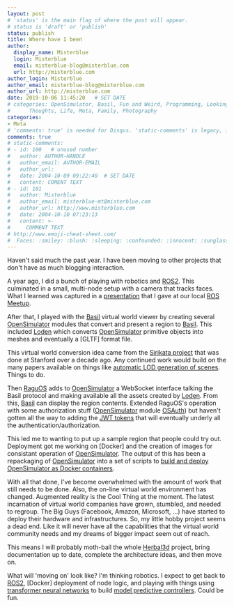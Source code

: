 ```yaml
---
layout: post
# 'status' is the main flag of where the post will appear.
# status is 'draft' or 'publish'
status: publish
title: Where have I been
author:
  display_name: Misterblue
  login: Misterblue
  email: misterblue-blog@misterblue.com
  url: http://misterblue.com
author_login: Misterblue
author_email: misterblue-blog@misterblue.com
author_url: http://misterblue.com
date: 2019-10-06 11:45:20   # SET DATE
# categories: OpenSimulator, Basil, Fun and Weird, Programming, LookingGlass, Travel
#      Thoughts, Life, Meta, Family, Photography
categories:
- Meta
# 'comments: true' is needed for Disqus. 'static-comments' is legacy, imbedded comments.
comments: true
# static-comments:
# - id: 100   # unused number
#   author: AUTHOR-HANDLE
#   author_email: AUTHOR-EMAIL
#   author_url:
#   date: 2004-10-09 09:22:40  # SET DATE
#   content: COMENT TEXT
# - id: 101
#   author: Misterblue
#   author_email: misterblue-mt@misterblue.com
#   author_url: http://www.misterblue.com
#   date: 2004-10-10 07:23:13
#   content: >-
#     COMMENT TEXT
# http://www.emoji-cheat-sheet.com/
#  Faces: :smiley: :blush: :sleeping: :confounded: :innocent: :sunglasses: :sleepy:
---
```

Haven't said much the past year.
I have been moving to other projects that don't have as much blogging interaction.

A year ago, I did a bunch of playing with robotics and [ROS2]. This culminated in
a small, multi-node setup with a camera that tracks faces.
What I learned was captured in a [presentation] that I gave at our
local [ROS Meetup].

After that, I played with the [Basil] virtual world viewer by creating several
[OpenSimulator] modules that convert and present a region to [Basil].
This included [Loden] which converts [OpenSimulator] primitive objects
into meshes and eventually a [GLTF] format file.

This virtual world conversion idea came from the [Sirikata project] that was
done at Stanford over a decade ago. Any continued work would build on the 
many papers available on things like [automatic LOD generation of scenes].
Things to do.

Then [RaguOS] adds to [OpenSimulator] a WebSocket interface talking the Basil
protocol and making available all the assets created by [Loden].
From this, [Basil] can display the region contents.
Extended RaguOS's operation with some authorization stuff ([OpenSimulator] module [OSAuth])
but haven't gotten all the way to adding the [JWT tokens]
that will eventually underly all the authentication/authorization.

This led me to wanting to put up a sample region that people could try out.
Deployment got me working on [Docker] and the creation of images for
consistant operation of [OpenSimulator]. The output of this has been
a repackaging of [OpenSimulator] into a set of scripts to
[build and deploy OpenSimulator as Docker containers].

With all that done, I've become overwhelmed with the amount of work that still
needs to be done. Also, the on-line virtual world environment has changed.
Augmented reality is the Cool Thing at the moment.
The latest incarnation of virtual world companies have grown, stumbled, and
needed to regroup.
The Big Guys (Facebook, Amazon, Microsoft, ...) have started to deploy their hardware and 
infrastructures.
So, my little hobby project seems a dead end.
Like it will never have all the capabilities that the virtual world community needs
and my dreams of bigger impact seem out of reach.

This means I will probably moth-ball the whole [Herbal3d] project, bring documentation
up to date, complete the architecture ideas, and then move on.

What will 'moving on' look like?
I'm thinking robotics.
I expect to get back to [ROS2], [Docker] deployment of node logic, and
playing with things using [transformer neural networks]
to build
[model predictive controllers].
Could be fun.

[ROS2]: https://index.ros.org/doc/ros2/
[presentation]: https://drive.google.com/open?id=1gY9ByfrH92V28EUl5SoEEkMiymYqme7H
[ROS Meetup]: https://www.meetup.com/Robot-Operating-System-ROS-Development/
[Basil]: https://github.com/Herbal3d/basil
[OpenSimulator]: https://opensimulator.org/
[Loden]: https://github.com/Herbal3d/Loden
[RaguOS]: https://github.com/Herbal3d/RaguOS
[Herbal3d]: https://herbal3d.org/
[OSAuth]: https://github.com/Herbal3d/OSAuthModule
[JWT tokens]: https://jwt.io/
[Sirikata project]: http://sing.stanford.edu/pubs/sirikata-atc12.pdf
[automatic LOD generation of scenes]: https://hal.inria.fr/hal-01113078/file/manuscript.pdf
[build and deploy OpenSimulator as Docker containers]: https://github.com/Misterblue/opensim-docker
[model predictive controllers]: https://en.wikipedia.org/wiki/Model_predictive_control
[transformer neural networks]: https://medium.com/inside-machine-learning/what-is-a-transformer-d07dd1fbec04


